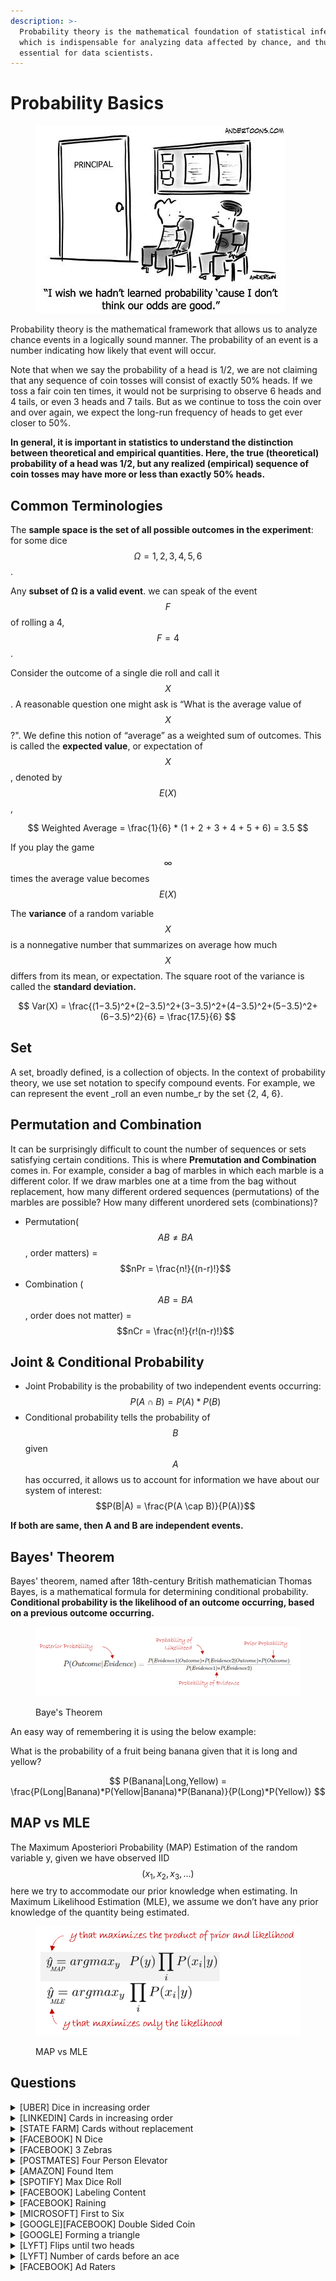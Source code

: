 ```yaml
---
description: >-
  Probability theory is the mathematical foundation of statistical inference,
  which is indispensable for analyzing data affected by chance, and thus
  essential for data scientists.
---
```


# Probability Basics

<figure><img src="../.gitbook/assets/prob basic cartoon" alt=""><figcaption></figcaption></figure>

Probability theory is the mathematical framework that allows us to analyze chance events in a logically sound manner. The probability of an event is a number indicating how likely that event will occur.

Note that when we say the probability of a head is 1/2, we are not claiming that any sequence of coin tosses will consist of exactly 50% heads. If we toss a fair coin ten times, it would not be surprising to observe 6 heads and 4 tails, or even 3 heads and 7 tails. But as we continue to toss the coin over and over again, we expect the long-run frequency of heads to get ever closer to 50%.&#x20;

**In general, it is important in statistics to understand the distinction between theoretical and empirical quantities. Here, the true (theoretical) probability of a head was 1/2, but any realized (empirical) sequence of coin tosses may have more or less than exactly 50% heads.**

## Common Terminologies

The **sample space is the set of all possible outcomes in the experiment**: for some dice $$Ω = {1, 2, 3, 4, 5, 6}$$.

Any **subset of Ω is a valid event**. we can speak of the event $$F$$ of rolling a 4, $$F = {4}$$.

Consider the outcome of a single die roll and call it $$X$$. A reasonable question one might ask is “What is the average value of $$X$$?". We define this notion of “average” as a weighted sum of outcomes. This is called the **expected value**, or expectation of $$X$$, denoted by $$E(X)$$,

$$
Weighted Average = \frac{1}{6} * (1 + 2 + 3 + 4 + 5 + 6) = 3.5
$$

If you play the game $$\infty$$ times the average value becomes $$E(X)$$

The **variance** of a random variable $$X$$ is a nonnegative number that summarizes on average how much $$X$$ differs from its mean, or expectation. The square root of the variance is called the **standard deviation.**

$$
Var(X) = \frac{(1−3.5)^2+(2−3.5)^2+(3−3.5)^2+(4−3.5)^2+(5−3.5)^2+(6−3.5)^2}{6} = \frac{17.5}{6}
$$

## Set

A set, broadly defined, is a collection of objects. In the context of probability theory, we use set notation to specify compound events. For example, we can represent the event _roll an even numbe_r by the set {2, 4, 6}.

## Permutation and Combination

It can be surprisingly difficult to count the number of sequences or sets satisfying certain conditions. This is where **Premutation and Combination** comes in. For example, consider a bag of marbles in which each marble is a different color. If we draw marbles one at a time from the bag without replacement, how many different ordered sequences (permutations) of the marbles are possible? How many different unordered sets (combinations)?

* Permutation($$AB \neq BA$$ , order matters) = $$nPr = \frac{n!}{(n-r)!}$$
* Combination ($$AB = BA$$, order does not matter) = $$nCr = \frac{n!}{r!(n-r)!}$$

## Joint & Conditional Probability

* Joint Probability is the probability of two independent events occurring: $$P(A \cap B) = P(A)*P(B)$$
* Conditional probability tells the probability of $$B$$ given $$A$$ has occurred, it allows us to account for information we have about our system of interest: $$P(B|A) = \frac{P(A \cap B)}{P(A)}$$

**If both are same, then A and B are independent events.**

## Bayes' Theorem

Bayes' theorem, named after 18th-century British mathematician Thomas Bayes, is a mathematical formula for determining conditional probability. **Conditional probability is the likelihood of an outcome occurring, based on a previous outcome occurring.**

<figure><img src="../.gitbook/assets/Baye&#x27;s theorem" alt=""><figcaption><p>Baye's Theorem</p></figcaption></figure>

An easy way of remembering it is using the below example:

What is the probability of a fruit being banana given that it is long and yellow?

$$
P(Banana|Long,Yellow) = \frac{P(Long|Banana)*P(Yellow|Banana)*P(Banana)}{P(Long)*P(Yellow)}
$$

## MAP vs MLE

The Maximum Aposteriori Probability (MAP) Estimation of the random variable y, given we have observed IID $$(x_1, x_2, x_3, ... )$$ here we try to accommodate our prior knowledge when estimating. In Maximum Likelihood Estimation (MLE), we assume we don’t have any prior knowledge of the quantity being estimated.

<figure><img src="../.gitbook/assets/MAP vs MLE" alt=""><figcaption><p>MAP vs MLE</p></figcaption></figure>

## Questions

<details>

<summary>[UBER] Dice in increasing order</summary>

We throw 3 dice one by one. What is the probability that we obtain 3 points in strictly increasing order?

**Answer**

Suppose we get $$4$$ in the first roll then,

Total Probability = $$P(4) * P(5) * P(6) = 1/6 * 1/6 * 1/6 = 1/216$$

Similarly for $$3$$, $$P(3) * P(4,5 | 4,6 | 5,6) = 1/6 * (1/36 + 1/36 + 1/36) = 3/216$$

Taking into consideration $$P(1)$$ and $$P(2)$$ we have the total as $$= 10/216 + 6/216 + 3/216 + 1/216 = 20/216$$

</details>

<details>

<summary>[LINKEDIN] Cards in increasing order</summary>

Imagine a deck of 500 cards numbered from 1 to 500. If all the cards are shuffled randomly and you are asked to pick three cards, one at a time, what's the probability of each subsequent card being larger than the previous drawn card?

**Answer**

It is actually easy to solve this if you think on it a little. Let's pick any $$3$$ cards, now if you rearrange it there will only be $$1$$ way in which each subsequent card is larger the previous card. So, a total of $$6$$ **** ways to arrange the cards out of which only $$1$$ is valid. So the result is $$\frac{1}{6}$$.

</details>

<details>

<summary>[STATE FARM] Cards without replacement</summary>

Pull 2 cards from a deck without replacement what is probability _that both are of different colors._

There can be many variants to this question.

**Answer**

[Source](https://www.quora.com/Two-cards-are-drawn-for-a-pack-of-52-cards-What-is-the-probability-that-both-the-cards-are-of-the-same-colour)

Here it is not specified which color the cards should be - they can be either red or black.

The probability that the first card drawn is either red or black is $$1$$ since these two are the only possible outcomes.

After the first draw, the total number of cards remaining in the pack is $$51$$, out of which $$25$$ cards are of the same colour as that of the card that is already drawn. Hence the probability of drawing a card of the same colour as the first one is $$\frac{25}{51}$$.

⇒ The probability of drawing two cards of the same colour is $$1*\frac{25}{51}=\frac{25}{51}$$.

_Another approach to this can be:_

Two cards of a particular color can be drawn in $$C(26,2)$$ ways.

⇒ Two cards of either red or black can be drawn in $$2×C(26,2)$$ ways.

The total number of ways of drawing any two cards from the pack is $$C(52,2)$$.

⇒ The probability of drawing two cards of the same colour is $$\frac{2×C(26,2)}{C(52,2)} = \frac{2×26!}{2!×24!}\frac{2!×50!}{52!}=\frac{25}{51}$$

</details>

<details>

<summary>[FACEBOOK] N Dice</summary>

Suppose you're playing a dice game. You have 2 dice.

* What's the probability of rolling at least one 3?
* What's the probability of rolling at least one 3 given N die?

**Answer**

P(at least 1 three) = P(exactly 1 three) + P(2 three) = 1/6 \* 5/6 + 5/6 \* 1/6 + 1/36 = 11/36

_Solution received from the community via_ [_mail_](mailto:thedatascienceinterviewbook@gmail.com)

To count the number of ways to throw at least $$1$$ three for $$N$$ dice, you need to sum overall $$k$$, $$1<k<=N$$, where $$k$$ is the number of threes you throw. For each $$k$$, there are $$C(N,k)$$ possible combinations of dice that are three. For each of these combinations, there are $$5$$ possible values for the other $$N-K$$ dice. So, the number of ways to throw $$k$$ threes with $$N$$ dice is $$5^{(N-k)}*C(N,k)$$.

The total sum over $$1<k<=N$$ is $$\sum_{k=1}^N 5^{(N-k)} \begin{pmatrix} n\ k\ \end{pmatrix} = 6^N-5^N$$. Since there are $$6^N$$ ways to throw the dice, the probability is $$(6^N - 5^N)/6^N = 1 - (5/6)^N$$.

There is a simpler way to solve this problem: calculate the number of ways to not throw any threes, then subtract this number from the total number of ways to throw the dice. For $$N=2$$, this is $$1 - (5/6)^2 = 1 - 25/36 = 11/36$$. For $$N$$, it is $$1 - (5/6)^N$$ You can see that this is equivalent to the probability calculated using the above sum: $$1 - (5/6)^N$$.

**`Tip:`**` ``Check the general case for N=2 and see if the numbers match`

</details>

<details>

<summary>[FACEBOOK] 3 Zebras</summary>

Three zebras are chilling in the desert. Suddenly a lion attacks.

Each zebra is sitting on a corner of an equally length triangle. Each zebra randomly picks a direction and only runs along the outline of the triangle to either edge of the triangle.

What is the probability that none of the zebras collide?

**Answer**

Each zebra has 2 options of travel: clockwise or anticlockwise. So a total of $$2*2*2 = 8$$ options.

Out of this only way in which they donot collide is if all of them travel clockwise or anticlockwise. So a total of $$2$$.

Therefore the probability of no collision $$= 2/8 = 25%\$$

</details>

<details>

<summary>[POSTMATES] Four Person Elevator</summary>

There are four people on the ground floor of a building that has five levels not including the ground floor. They all get into the same elevator.

If each person is equally likely to get on any floor and they leave independently of each other, what is the probability that no two passengers will get off at the same floor?

**Answer**

 The number of ways to assigning five floors to four different people is to get the total sample space. In this case it would be $$5 * 5 * 5 * 5$$.

The number of ways to assign five floors to four people without repetition of floors is $$5 * 4 * 3 * 2$$ because for the first passenger you have five different options. The second person has four, and so on. Note that this number counts all possible orders between passengers as well.

The result is then $$\frac{5 * 4 * 3 * 2}{5 * 5 * 5 * 5} = 0.192$$

</details>

<details>

<summary>[AMAZON] Found Item</summary>

Amazon has a warehouse system where items on the website are located at different distribution centers across a city. Let's say in one example city, the probability that a specific item X at location A is 0.6, and at location B the probability is 0.8.

Given you're a customer in this example city and the items are only found on the website if they exist in the distribution centers, what is the probability that the item X would be found on Amazon's website?

**Answer**

Probability of the item being present= $$1-$$ p(item NOT in A AND NOT in B) $$= 1-(0.4*0.2)=0.92$$
</details>

<details>

<summary>[SPOTIFY] Max Dice Roll</summary>

A fair die is rolled $$n$$ times. What is the probability that the largest number rolled is $$r$$, for each $$r$$ in $$1..6$$?

**Answer**
If $$r(1≤r≤6)$$ is the largest number you have allowed for your $$n$$ rolls, then you forbid any number larger than $$r$$. That is, you forbid $$6−r$$ values. The probability that your single roll does not show any of these $$6−r$$ values is $$\frac{6−r}{6}$$ and the probability that this happens each time during a series of $$n$$ rolls is the obviously $$(\frac{6−r}{6})^n$$

There is a subtle nuance to this problem, in the above solution we have assumed the $$max<=r$$ which is different from $$max=r$$ or in other words if $$r=3$$, the above solution gives results for $$r= 1,2,3$$. The solution of $$r=3$$ is a little more involved:

Let's take $$r=3$$, for $$n$$ die rolls we should have atleast one $$r$$. The Probability of that is:

$$P(r=3)$$
$$= P(\text{of getting all n values as 1,2,3} * P(\text{atleast one 3}))$$
$$= (\frac{3}{6})^n * (1-P(\text{no 3's occuring})) $$
$$= (\frac{3}{6})^n * (1-(\frac{\text{only getting 1,2}}{\text{out of 1,2,3}})^n) $$
$$= (\frac{3}{6})^n * (1-(\frac{2}{3})^n) $$
$$= \text{generalizing } (\frac{r}{6})^n * (1-(\frac{r-1}{r})^n) $$
$$= \frac{r^n - (r-1)^n}{6^n}$$
</details>

<details>

<summary>[FACEBOOK] Labeling Content</summary>

Facebook has a content team that labels pieces of content on the platform as spam or not spam. $$90%\$$ of them are diligent raters and will label $$20%\$$ of the content as spam and $$80%\$$ as non-spam. The remaining $$10%\$$ are non-diligent raters and will label $$0%\$$ of the content as spam and $$100%\$$ as non-spam. Assume the pieces of content are labeled independently from one another, for every rater. Given that a rater has labeled $$4$$ pieces of content as good, what is the probability that they are a diligent rater?

**Answer**

This can be solved using Baye's theorem:

- Not Spam = $$NS$$
- Spam = $$S$$
- Diligent =$$D$$
- NotDiligent =$$ND$$

$$P(D|NS, NS, NS, NS) = \frac{P(NS, NS, NS, NS|D)*P(D)}{P(NS, NS, NS, NS|D)*P(D)+P(NS, NS, NS, NS|ND)*P(ND)}$$
$$P(D|NS, NS, NS, NS) = \frac{0.8^4*0.9}{0.8^4*0.9+1^4*0.1}$$ = ~$$0.787$$
</details>

<details>

<summary>[FACEBOOK] Raining</summary>

You are about to get on a plane to Seattle. You want to know if you should bring an umbrella. You call $$3$$ random friends of yours who live there and ask each independently if it's raining. Each of your friends has a $$2/3$$ chance of telling you the truth and a $$1/3$$ chance of messing with you by lying. All $$3$$ friends tell you that "Yes" it is raining.

What is the probability that it's actually raining in Seattle?


**Answer**

Even though the problem is straightforward one can interpret the problem in many ways. Taking a Bayesian approach is probably appropriate in a real world sense, but if you are told by the interviewer you have no ability to determine the priors, you can't use Bayesian. [Check this thread](https://math.stackexchange.com/questions/1335235/facebook-question-data-science) for a detailed discussion on this problem.

For it to be not raining, all friends must be lying. Therefore, the solution must be the inverse of the probability that all three are "messing with you." 
$$(1/3)*(1/3)*(1/3)=1/27$$ (3.7% chance they are all lying). 

Since there is only a $$3.7%\$$ chance all three friends are messing with you, there is a $$96.3%\$$ chance it is raining.
</details>

<details>

<summary>[MICROSOFT] First to Six</summary>


Amy and Brad take turns in rolling a fair six-sided die. Whoever rolls a $$6$$ first wins the game. Amy starts by rolling first.

What's the probability that Amy wins?

**Answer**

Amy can win on the first roll, third roll, fifth roll, and so on.

Probability of Amy winning in the first roll = P(six rolled by her) = $$1/6$$

Probability of Amy winning in the third roll = P(six NOT rolled by her in first try) * P(six NOT rolled by Brad in first try) * P(six rolled by her in 2nd try) = $$(5/6) * (5/6) * (1/6) = 1/6 * (5/6)^2$$

Similarly, the probability of Amy winning in the fifth roll = $$(1/6) * (5/6)^4$$

Similarly, the probability of Amy winning in the seventh roll = $$(1/6) * (5/6)^6$$

Hence, total probability of Amy winning = Sum of all such events = $$(1/6) + (1/6 * (5/6)^2) + (1/6 * (5/6)^4) + (1/6 * (5/6)^6) + ...$$

The sum of such an infinite Geometric Progression series is = $$\frac{a}{1-r} = (1/6) / (1 - 25/36) = (1/6) / (11/36) = 6/11$$

Hence, probability of Amy winning in any of her turns = $$6/11$$
</details>

<details>

<summary>[GOOGLE][FACEBOOK] Double Sided Coin</summary>

A jar has $$1000$$ coins, of which $$999$$ are fair and $$1$$ is double headed. Pick a coin at random, and toss it $$10$$ times. Given that you see $$10$$ heads, what is the probability that the next toss of that coin is also a head?

**Answer**

There are two ways of choosing the coin. One is to pick a fair coin and the other is to pick the one with two heads.

- Probability of selecting fair coin $$= 999/1000 = 0.999$$
- Probability of selecting unfair coin $$= 1/1000 = 0.001$$

Selecting $$10$$ heads in a row = Selecting fair coin * Getting 10 heads + Selecting an unfair coin

- P (A) $$= 0.999 * (1/2)^5 = 0.999 * (1/1024) = 0.000976$$
- P (B) $$= 0.001 * 1 = 0.001$$
- P( A / A + B ) $$= 0.000976 / (0.000976 + 0.001) = 0.4939$$
- P( B / A + B ) $$= 0.001 / 0.001976 = 0.5061$$

Probability of selecting another head $$= P(A/A+B) * 0.5 + P(B/A+B) * 1 = 0.4939 * 0.5 + 0.5061 = 0.7531$$
</details>

<details>

<summary>[GOOGLE] Forming a triangle</summary>

A 10 feet pole is randomly cut into 3 pieces. What is the probability that exactly form a triangle?

**Answer**

[Source](https://www.quora.com/A-10-feet-pole-is-randomly-cut-into-3-pieces-What-is-the-probability-that-exactly-form-a-triangle)

Suppose the pole is $$AB$$ and there are two points $$P$$ and $$Q$$ such that $$AP = x$$ and $$PQ = y$$, so that $$QB = 10 – x – y$$ as we know that sum of two sides of a triangle is greater than the 3rd side. Hence

$$x + y > (10 – x – y)$$ or $$x + y > 5$$

$$y + (10 – x – y) > x$$ or $$x < 5$$

$$(10 – x – y) > y$$ or $$y < 5$$

Also we know that, all the parts of pole must be greater than $$0$$,

or $$x > 0, y > 0, 10 – x – y > 0 or x > 0, y > 0, x + y < 10$$

Plotting the lines $$x + y = 10 x + y = 5, x = 5, y = 5$$. Now favorable area is the area of the middle red shaded triangle.

Required probability $$= 1/4$$

```{figure} ../Statistics/images/image13.PNG
---
name: image13
scale: 60%
---
```

</details>

<details>

<summary>[LYFT] Flips until two heads</summary>

What is the expected number of coin flips needed to get two consecutive heads?

**Answer**

[Source](http://www.codechef.com/wiki/tutorial-expectation):

Let's first assume $$x$$ is the expected number of coin flips required for getting two heads in a row. Now:

- If the first flip turns out to be tail you need $$x$$ more flips since the events are independent. Probability of the event $$1/2$$. Since $$1$$ flip was wasted total number of flips required $$(1+x)$$.
- If the first flip becomes head, but the second one is tail($$HT$$) - $$2$$ flips are wasted, here total number flips required would be $$(2+x)$$. Probability of $$HT$$ out of $$HH, HT, TH, TT$$ is $$(1/4)$$
- The best case, the first two flips turn out to be heads both($$HH$$). Probability, $$1/4$$ i.e. $$HH$$ out of $$HH, HT, TH, TT$$. No of flips required $$2$$.

So from the above scenarios,
$$x = 1/2(1+x) + 1/4(2+x) + (1/4 )* 2$$
$$= 1/2 [ (1+x) + 1/2(2+x) + 1 ]$$
$$= 1/2 [ 1 + x + 1 + x/2 + 1 ]$$

$$x / 4 = 3/2$$
$$x = 6$$

So the expected number of flips would be $$6$$
</details>

<details>

<summary>[LYFT] Number of cards before an ace</summary>


How many cards would you expect to draw from a standard deck before seeing the first ace?

**Answer**

[Source](https://aksoy.io/math/probability/book/2020/03/10/problem-40-first-ace.html#:~:text=Thus%2C%20on%20average%20it%20will,get%20the%201%20st%20ace.):

Let $$X$$ represent the number of cards that are turned up to produce the $$1^{st}$$ ace. For this problem, we cannot apply the Geometric Distribution because cards are sampled without replacement.

Instead, we begin by considering the probabilities of drawing the $$1^{st}$$ ace on the $$1^{st}$$ card, $$2^{nd}$$ card, and so on:

$$P(1^{st} card)= \frac{4}{52}$$

$$P(2^{nd} card)= \frac{48}{52}\frac{4}{51}$$

$$P(3^{rd} card)= \frac{48}{52}\frac{47}{51}\frac{4}{50}$$

$$P(n^{th} card)= 4* \frac{48!}{(49-x)!}\frac{(52-x)!}{(52)!}$$

With this we can calculate the average number of cards by applying the definition of expected value:

$$E[X]= \sum\limits_{x=1}^{52} 4x \frac{48!}{(49-x)!}\frac{(52-x)!}{(52)!} = \frac{53}{5} = 10.6$$
</details>

<details>

<summary>[FACEBOOK] Ad Raters</summary>

Let’s say we use people to rate ads.

There are two types of raters. Random and independent from our point of view:

80% of raters are careful and they rate an ad as good (60% chance) or bad (40% chance). 
20% of raters are lazy and they rate every ad as good (100% chance).

- Suppose we have 100 raters each rating one ad independently. What’s the expected number of good ads?

- Now suppose we have 1 rater rating 100 ads. What’s the expected number of good ads?

- Suppose we have 1 ad, rated as bad. What’s the probability the rater was lazy?

**Answer**

- 100 raters are divided into 2 groups according to probabilities:

$$20$$ lazy raters: $$100%\$$ good ads -> $$20$$ good ads;
$$80$$ careful raters: $$60%\$$ good ads -> $$80 * 0.6 = 48$$ good ads.
Total $$68$$ good ads.

- There could be 2 cases:

Random rater is careful with probability of $$0.8: 0.8 * 0.6 = 0.48$$ - probability or rating good ad
Random rater is lazy with probability of $$0.2: 0.2 * 1 = 0.2$$ - probability or rating good ad
Total probability of rating ad as good is $$0.48+0.2 = 0.68$$. The expected amount of good rates $$100*0.68 = 68$$.

- It’s $$0$$ probability that the rater is lazy because lazy raters always rate ads as good.
</details>
